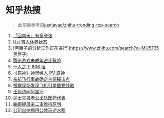 # 知乎热搜

> 此项目参考自[justjavac/zhihu-trending-top-search](https://github.com/justjavac/zhihu-trending-top-search/blob/main/utils.ts)

<!-- BEGIN -->
  <!-- 最后更新时间:Fri Mar 25 2022 18:15:17 GMT+0000 (Coordinated Universal Time) -->
  1. [「回南天」有多夸张](https://www.zhihu.com/search?q=回南天)
1. [Uzi 转入休养状态](https://www.zhihu.com/search?q=uzi)
1. [黑匣子的分析工作正在进行](https://www.zhihu.com/search?q=MU5735 黑匣子)
1. [腾讯游戏未成年占比骤降](https://www.zhihu.com/search?q=腾讯游戏)
1. [一人之下 606 话](https://www.zhihu.com/search?q=一人之下)
1. [《原神》神里绫人 PV 原神](https://www.zhihu.com/search?q=原神)
1. [东航飞行事故确定主要撞击点](https://www.zhihu.com/search?q=确定坠机事故主要撞击点)
1. [搜救现场发现飞机引擎重要残骸](https://www.zhihu.com/search?q=发现飞机残骸)
1. [王毅访问阿富汗](https://www.zhihu.com/search?q=王毅访问阿富汗)
1. [护士举报老公出轨医药代表](https://www.zhihu.com/search?q=护士举报老公出轨)
1. [曲婉婷母亲二审维持原判](https://www.zhihu.com/search?q=曲婉婷)
1. [公司出纳挪用公款玩逆水寒](https://www.zhihu.com/search?q=逆水寒)
  <!-- END -->